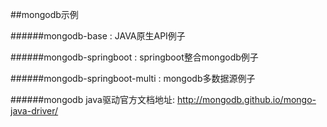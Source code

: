 ##mongodb示例

######mongodb-base : JAVA原生API例子

######mongodb-springboot : springboot整合mongodb例子

######mongodb-springboot-multi : mongodb多数据源例子

######mongodb java驱动官方文档地址: http://mongodb.github.io/mongo-java-driver/
